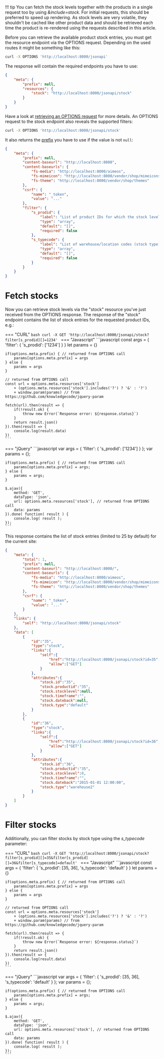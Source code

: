 !!! tip
    You can fetch the stock levels together with the products in a single request too by using *&include=stock*. For initial requests, this should be preferred to speed up rendering. As stock levels are very volatile, they shouldn't be cached like other product data and should be retrieved each time the product is re-rendered using the requests described in this article.

Before you can retrieve the available product stock entries, you must get the resource endpoint via the OPTIONS request. Depending on the used routes it might be something like this:

```bash
curl -X OPTIONS 'http://localhost:8000/jsonapi'
```

The response will contain the required endpoints you have to use:

```json
{
    "meta": {
        "prefix": null,
        "resources": {
            "stock": "http://localhost:8000/jsonapi/stock"
        }
    }
}
```

Have a look at [retrieving an OPTIONS request](index.md#retrieve-meta-data) for more details. An OPTIONS request to the stock endpoint also reveals the supported filters:

```bash
curl -X OPTIONS 'http://localhost:8000/jsonapi/stock'
```

It also returns the [prefix](index.md#nested-parameters) you have to use if the value is not `null`:

```json
{
    "meta": {
        "prefix": null,
        "content-baseurl": "http://localhost:8000",
		"content-baseurls": {
			"fs-media": "http://localhost:8000/aimeos",
			"fs-mimeicon": "http://localhost:8000/vendor/shop/mimeicons",
			"fs-theme": "http://localhost:8000/vendor/shop/themes"
		},
        "csrf": {
            "name": "_token",
            "value": "..."
        },
        "filter": {
            "s_prodid": {
                "label": "List of product IDs for which the stock level should be returned",
                "type": "array",
                "default": "[]",
                "required": false
            },
            "s_typecode": {
                "label": "List of warehouse/location codes (stock type)",
                "type": "array",
                "default": "[]",
                "required": false
            }
        }
    }
}
```

# Fetch stocks

Now you can retrieve stock levels via the "stock" resource you've just received from the OPTIONS response. The response of the "stock" endpoint contains the list of stock entries for the requested product IDs, e.g.:

=== "CURL"
    ```bash
    curl -X GET 'http://localhost:8000/jsonapi/stock?filter[s_prodid][]=1234'
    ```
=== "Javascript"
    ```javascript
    const args = {
        'filter': {
            's_prodid': ['1234']
        }
    }
    let params = {}

    if(options.meta.prefix) { // returned from OPTIONS call
        params[options.meta.prefix] = args
    } else {
        params = args
    }

    // returned from OPTIONS call
    const url = options.meta.resources['stock']
        + (options.meta.resources['stock'].includes('?') ? '&' : '?')
        + window.param(params) // from https://github.com/knowledgecode/jquery-param

    fetch(url).then(result => {
        if(!result.ok) {
            throw new Error(`Response error: ${response.status}`)
        }
        return result.json()
    }).then(result => {
        console.log(result.data)
    })
    ```
=== "jQuery"
    ```javascript
    var args = {
        'filter': {
            's_prodid': ['1234']
        }
    };
    var params = {};

    if(options.meta.prefix) { // returned from OPTIONS call
        params[options.meta.prefix] = args;
    } else {
        params = args;
    }

    $.ajax({
        method: 'GET',
        dataType: 'json',
        url: options.meta.resources['stock'], // returned from OPTIONS call
        data: params
    }).done( function( result ) {
        console.log( result );
    });
    ```

This response contains the list of stock entries (limited to 25 by default) for the current site:

```json
{
    "meta": {
        "total": 1,
        "prefix": null,
        "content-baseurl": "http://localhost:8000/",
		"content-baseurls": {
			"fs-media": "http://localhost:8000/aimeos",
			"fs-mimeicon": "http://localhost:8000/vendor/shop/mimeicons",
			"fs-theme": "http://localhost:8000/vendor/shop/themes"
		},
        "csrf": {
            "name": "_token",
            "value": "..."
        }
    },
    "links": {
        "self": "http://localhost:8000/jsonapi/stock"
    },
    "data": [
        {
            "id":"35",
            "type":"stock",
            "links":{
                "self":{
                    "href":"http://localhost:8000/jsonapi/stock?id=35",
                    "allow":["GET"]
                }
            },
            "attributes":{
                "stock.id":"35",
                "stock.productid":"35",
                "stock.stocklevel":null,
                "stock.timeframe":"",
                "stock.dateback":null,
                "stock.type":"default"
            }
        },
        {
            "id":"36",
            "type":"stock",
            "links":{
                "self":{
                    "href":"http://localhost:8000/jsonapi/stock?id=36",
                    "allow":["GET"]
                }
            },
            "attributes":{
                "stock.id":"36",
                "stock.productid":"35",
                "stock.stocklevel":0,
                "stock.timeframe":"",
                "stock.dateback":"2015-01-01 12:00:00",
                "stock.type":"warehouse2"
            }
        }
    ]
}
```

# Filter stocks

Additionally, you can filter stocks by stock type using the *s_typecode* parameter:

=== "CURL"
    ```bash
    curl -X GET 'http://localhost:8000/jsonapi/stock?filter[s_prodid][]=35&filter[s_prodid][]=36&filter[s_typecode]=default'
    ```
=== "Javascript"
    ```javascript
    const args = {
        'filter': {
            's_prodid': [35, 36],
            's_typecode': 'default'
        }
    }
    let params = {}

    if(options.meta.prefix) { // returned from OPTIONS call
        params[options.meta.prefix] = args
    } else {
        params = args
    }

    // returned from OPTIONS call
    const url = options.meta.resources['stock']
        + (options.meta.resources['stock'].includes('?') ? '&' : '?')
        + window.param(params) // from https://github.com/knowledgecode/jquery-param

    fetch(url).then(result => {
        if(!result.ok) {
            throw new Error(`Response error: ${response.status}`)
        }
        return result.json()
    }).then(result => {
        console.log(result.data)
    })
    ```
=== "jQuery"
    ```javascript
    var args = {
        'filter': {
            's_prodid': [35, 36],
            's_typecode': 'default'
        }
    };
    var params = {};

    if(options.meta.prefix) { // returned from OPTIONS call
        params[options.meta.prefix] = args;
    } else {
        params = args;
    }

    $.ajax({
        method: 'GET',
        dataType: 'json',
        url: options.meta.resources['stock'], // returned from OPTIONS call
        data: params
    }).done( function( result ) {
        console.log( result );
    });
    ```
